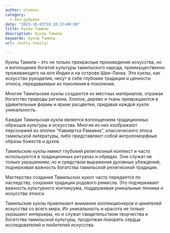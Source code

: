 ```yaml
---
author: olomouc
category:
  - без-рубрики
date: "2023-10-03T10:20:37+00:00"
title: Куклы Тамилы
description: Куклы Тамилы
keywords: Куклы Тамилы
url: /kukly-tamily/

---
```

Куклы Тамила – это не только прекрасные произведения искусства, но и воплощение богатой культуры тамильского народа, преимущественно проживающего на юге Индии и на острове Шри-Ланка. Эти куклы, как искусство рукоделия, несут в себе глубокие традиции и ценности этноса, передаваемые из поколения в поколение.

Многие Тамильские куклы создаются из местных материалов, отражая богатство природы региона. Хлопок, дерево и ткань превращаются в удивительные формы и яркие расцветки, придавая каждой кукле уникальность.

Каждая Тамильская кукла является воплощением традиционных образцов культуры и искусства. Многие из них изображают персонажей из эпопеи "Кавияртха Рамаяна", классического эпоса тамильской литературы, либо представляют собой антропоморфные образы божеств и духов.

Тамильские куклы имеют глубокий религиозный контекст и часто используются в традиционных ритуалах и обрядах. Они служат не только украшением, но и средством выражения духовных убеждений, подчеркивая важность богатства тамильской религиозной традиции.

Мастерство создания Тамильских кукол часто передается по наследству, сохраняя традиции родового ремесла. Это подчеркивает важность культурного континуума, поддерживая уникальные техники и искусства этноса.

Тамильские куклы привлекают внимание коллекционеров и ценителей искусства со всего мира. Их уникальность и красота не только украшают интерьеры, но и служат свидетельством творчества и богатства тамильской культуры, продолжая покорять сердца исследователей и любителей искусства.
